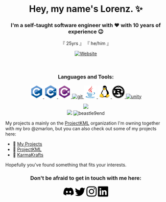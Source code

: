 <h1 align="center">Hey, my name's Lorenz. ✨</h1>
<h3 align="center">I'm a self-taught software engineer with ♥️ with 10 years of experience 😉</h3>
 
<p align="center">
    『 25yrs 』
    『 he/him 』
</p>

<div align="center">

[![Website](https://img.shields.io/badge/my_portfolio-000000?style=for-the-badge&logo=About.me&logoColor=white)](https://beastle9end.github.io/portfolio/)
</div>

<br>
<h3 align="center">Languages and Tools:</h3>
<p align="center"> <a href="https://www.cprogramming.com/" target="_blank" rel="noreferrer"> <img src="https://raw.githubusercontent.com/devicons/devicon/master/icons/c/c-original.svg" alt="c" width="40" height="40"/> </a> <a href="https://www.w3schools.com/cpp/" target="_blank" rel="noreferrer"> <img src="https://raw.githubusercontent.com/devicons/devicon/master/icons/cplusplus/cplusplus-original.svg" alt="cplusplus" width="40" height="40"/> </a> <a href="https://www.w3schools.com/cs/" target="_blank" rel="noreferrer"> <img src="https://raw.githubusercontent.com/devicons/devicon/master/icons/csharp/csharp-original.svg" alt="csharp" width="40" height="40"/> </a> <a href="https://git-scm.com/" target="_blank" rel="noreferrer"> <img src="https://www.vectorlogo.zone/logos/git-scm/git-scm-icon.svg" alt="git" width="40" height="40"/> </a> <a href="https://www.java.com" target="_blank" rel="noreferrer"> <img src="https://raw.githubusercontent.com/devicons/devicon/master/icons/java/java-original.svg" alt="java" width="40" height="40"/> </a> <a href="https://www.linux.org/" target="_blank" rel="noreferrer"> <img src="https://raw.githubusercontent.com/devicons/devicon/master/icons/linux/linux-original.svg" alt="linux" width="40" height="40"/> </a> <a href="https://www.rust-lang.org" target="_blank" rel="noreferrer"> <img src="https://raw.githubusercontent.com/devicons/devicon/master/icons/rust/rust-plain.svg" alt="rust" width="40" height="40"/> </a> <a href="https://unity.com/" target="_blank" rel="noreferrer"> <img src="https://www.vectorlogo.zone/logos/unity3d/unity3d-icon.svg" alt="unity" width="40" height="40"/> </a> </p>

<p align="center">
<img src="https://github-readme-stats.vercel.app/api?username=BeastLe9enD&show_icons=true&count_private=true&theme=darcula&hide_border=true&hide=issues&bg_color=00000000">
<br/>
<img src="https://github-readme-stats.vercel.app/api/top-langs/?username=BeastLe9enD&layout=compact&hide_border=true&theme=darcula&bg_color=00000000&langs_count=6">
<img src="https://github-readme-streak-stats.herokuapp.com?user=BeastLe9enD&theme=dark&hide_border=true&background=DD272700" alt="beastle9end" />
</p>

My projects a mainly on the [ProjectKML](https://github.com/ProjectKML) organization I'm owning together with my bro @zmarlon, but you can also check out some of my projects here:
- 🔖 [My Projects](https://github.com/BeastLe9enD?tab=repositories)
- 🐫 [ProjectKML](https://github.com/ProjectKML)
- 🦊 [KarmaKrafts](https://github.com/KarmaKrafts)

Hopefully you've found something that fits your interests.
<div align="center">
    <h3>Don't be afraid to get in touch with me here:</h3>
    <a href="beastle9end"><img src="https://raw.githubusercontent.com/BeastLe9enD/BeastLe9enD/main/img/discord.svg" height="32" width="32" /></a>
    <a href="https://twitter.com/BeastLe9enD"><img src="https://raw.githubusercontent.com/BeastLe9enD/BeastLe9enD/main/img/twitter.svg" height="32" width="32" /></a>
    <a href="https://www.instagram.com/beastle9end/"><img src="https://raw.githubusercontent.com/BeastLe9enD/BeastLe9enD/main/img/instagram.svg" height="32" width="32" /></a>
    <a href="https://www.linkedin.com/in/lorenz-klaus-19a964241/"><img src="https://raw.githubusercontent.com/BeastLe9enD/BeastLe9enD/main/img/linkedin.svg" height="32" width="32" /></a>
    
</div>
